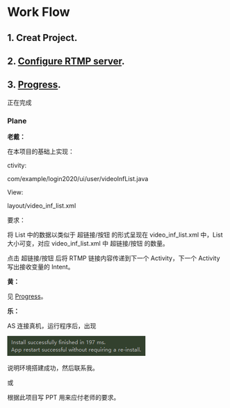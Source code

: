 # Work Flow
## 1. Creat Project.

## 2. [Configure RTMP server][1].

## 3. [Progress][2].
正在完成
### Plane
**老戴：**

 在本项目的基础上实现：

  ctivity:

 com/example/login2020/ui/user/videoInfList.java

  View:

 layout/video_inf_list.xml

 要求：

 将 List 中的数据以类似于 超链接/按钮 的形式呈现在 video_inf_list.xml 中，List 大小可变，对应 video_inf_list.xml 中 超链接/按钮 的数量。

 点击 超链接/按钮 后将 RTMP 链接内容传递到下一个 Activity，下一个 Activity 写出接收变量的 Intent。

**黄：**

  见 [Progress][2]。

**乐：**

 AS 连接真机，运行程序后，出现

 ![](https://github.com/magictomagic/magictomagic.github.io/blob/master/img/Snipaste_2020-05-06_17-41-29.png)

 说明环境搭建成功，然后联系我。

 或

 根据此项目写 PPT 用来应付老师的要求。

[1]:https://github.com/magictomagic/magictomagic.github.io/blob/master/_posts/2020-05-05-%E5%BE%85%E5%AE%8C%E5%96%84%E4%B8%8E%E6%80%9D%E8%B7%AF.md
[2]:https://github.com/magictomagic/magictomagic.github.io/blob/master/_posts/2020-05-05-%E5%BE%85%E5%AE%8C%E5%96%84%E4%B8%8E%E6%80%9D%E8%B7%AF.md